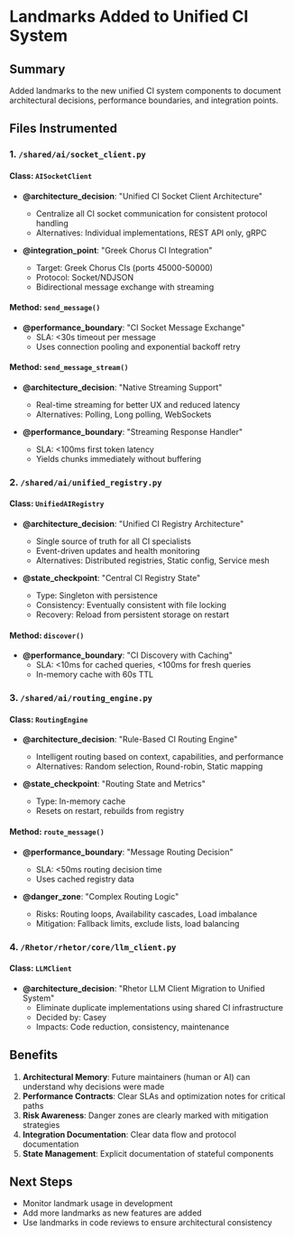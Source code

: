 # Landmarks Added to Unified CI System

## Summary
Added landmarks to the new unified CI system components to document architectural decisions, performance boundaries, and integration points.

## Files Instrumented

### 1. `/shared/ai/socket_client.py`

#### Class: `AISocketClient`
- **@architecture_decision**: "Unified CI Socket Client Architecture"
  - Centralize all CI socket communication for consistent protocol handling
  - Alternatives: Individual implementations, REST API only, gRPC
  
- **@integration_point**: "Greek Chorus CI Integration"
  - Target: Greek Chorus CIs (ports 45000-50000)
  - Protocol: Socket/NDJSON
  - Bidirectional message exchange with streaming

#### Method: `send_message()`
- **@performance_boundary**: "CI Socket Message Exchange"
  - SLA: <30s timeout per message
  - Uses connection pooling and exponential backoff retry

#### Method: `send_message_stream()`
- **@architecture_decision**: "Native Streaming Support"
  - Real-time streaming for better UX and reduced latency
  - Alternatives: Polling, Long polling, WebSockets
  
- **@performance_boundary**: "Streaming Response Handler"
  - SLA: <100ms first token latency
  - Yields chunks immediately without buffering

### 2. `/shared/ai/unified_registry.py`

#### Class: `UnifiedAIRegistry`
- **@architecture_decision**: "Unified CI Registry Architecture"
  - Single source of truth for all CI specialists
  - Event-driven updates and health monitoring
  - Alternatives: Distributed registries, Static config, Service mesh
  
- **@state_checkpoint**: "Central CI Registry State"
  - Type: Singleton with persistence
  - Consistency: Eventually consistent with file locking
  - Recovery: Reload from persistent storage on restart

#### Method: `discover()`
- **@performance_boundary**: "CI Discovery with Caching"
  - SLA: <10ms for cached queries, <100ms for fresh queries
  - In-memory cache with 60s TTL

### 3. `/shared/ai/routing_engine.py`

#### Class: `RoutingEngine`
- **@architecture_decision**: "Rule-Based CI Routing Engine"
  - Intelligent routing based on context, capabilities, and performance
  - Alternatives: Random selection, Round-robin, Static mapping
  
- **@state_checkpoint**: "Routing State and Metrics"
  - Type: In-memory cache
  - Resets on restart, rebuilds from registry

#### Method: `route_message()`
- **@performance_boundary**: "Message Routing Decision"
  - SLA: <50ms routing decision time
  - Uses cached registry data
  
- **@danger_zone**: "Complex Routing Logic"
  - Risks: Routing loops, Availability cascades, Load imbalance
  - Mitigation: Fallback limits, exclude lists, load balancing

### 4. `/Rhetor/rhetor/core/llm_client.py`

#### Class: `LLMClient`
- **@architecture_decision**: "Rhetor LLM Client Migration to Unified System"
  - Eliminate duplicate implementations using shared CI infrastructure
  - Decided by: Casey
  - Impacts: Code reduction, consistency, maintenance

## Benefits

1. **Architectural Memory**: Future maintainers (human or AI) can understand why decisions were made
2. **Performance Contracts**: Clear SLAs and optimization notes for critical paths
3. **Risk Awareness**: Danger zones are clearly marked with mitigation strategies
4. **Integration Documentation**: Clear data flow and protocol documentation
5. **State Management**: Explicit documentation of stateful components

## Next Steps

- Monitor landmark usage in development
- Add more landmarks as new features are added
- Use landmarks in code reviews to ensure architectural consistency